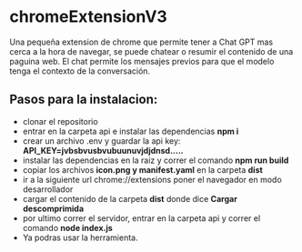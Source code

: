 # chromeExtensionV3

Una pequeña extension de chrome que permite tener a Chat GPT mas cerca a la
hora de navegar, se puede chatear o resumir el contenido de una paguina web. El
chat permite los mensajes previos para que el modelo tenga el contexto de la
conversación.

## Pasos para la instalacion:

- clonar el repositorio
- entrar en la carpeta api e instalar las dependencias **npm i**
- crear un archivo .env y guardar la api key: **API_KEY=jvbsbvusbvubuunuvjdjdnsd.....**
- instalar las dependencias en la raiz y correr el comando **npm run build**
- copiar los archivos **icon.png y manifest.yaml** en la carpeta **dist**
- ir a la siguiente url chrome://extensions poner el navegador en modo desarrollador
- cargar el contenido de la carpeta **dist** donde dice **Cargar descomprimida**
- por ultimo correr el servidor, entrar en la carpeta api y correr el comando **node index.js**
- Ya podras usar la herramienta.
